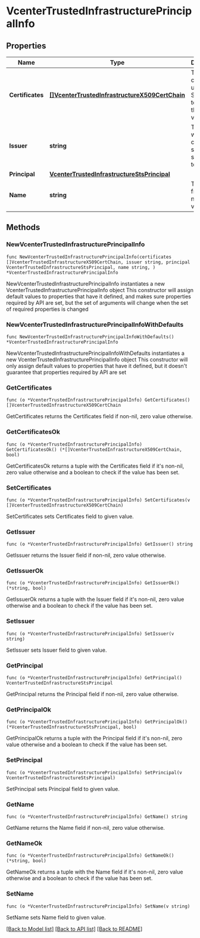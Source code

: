 # VcenterTrustedInfrastructurePrincipalInfo

## Properties

Name | Type | Description | Notes
------------ | ------------- | ------------- | -------------
**Certificates** | [**[]VcenterTrustedInfrastructureX509CertChain**](VcenterTrustedInfrastructureX509CertChain.md) | The certificates used by the STS to sign tokens for this vCenter. | 
**Issuer** | **string** | The service which created and signed the security token. | 
**Principal** | [**VcenterTrustedInfrastructureStsPrincipal**](VcenterTrustedInfrastructureStsPrincipal.md) |  | 
**Name** | **string** | The user-friednly name of the vCenter. | 

## Methods

### NewVcenterTrustedInfrastructurePrincipalInfo

`func NewVcenterTrustedInfrastructurePrincipalInfo(certificates []VcenterTrustedInfrastructureX509CertChain, issuer string, principal VcenterTrustedInfrastructureStsPrincipal, name string, ) *VcenterTrustedInfrastructurePrincipalInfo`

NewVcenterTrustedInfrastructurePrincipalInfo instantiates a new VcenterTrustedInfrastructurePrincipalInfo object
This constructor will assign default values to properties that have it defined,
and makes sure properties required by API are set, but the set of arguments
will change when the set of required properties is changed

### NewVcenterTrustedInfrastructurePrincipalInfoWithDefaults

`func NewVcenterTrustedInfrastructurePrincipalInfoWithDefaults() *VcenterTrustedInfrastructurePrincipalInfo`

NewVcenterTrustedInfrastructurePrincipalInfoWithDefaults instantiates a new VcenterTrustedInfrastructurePrincipalInfo object
This constructor will only assign default values to properties that have it defined,
but it doesn't guarantee that properties required by API are set

### GetCertificates

`func (o *VcenterTrustedInfrastructurePrincipalInfo) GetCertificates() []VcenterTrustedInfrastructureX509CertChain`

GetCertificates returns the Certificates field if non-nil, zero value otherwise.

### GetCertificatesOk

`func (o *VcenterTrustedInfrastructurePrincipalInfo) GetCertificatesOk() (*[]VcenterTrustedInfrastructureX509CertChain, bool)`

GetCertificatesOk returns a tuple with the Certificates field if it's non-nil, zero value otherwise
and a boolean to check if the value has been set.

### SetCertificates

`func (o *VcenterTrustedInfrastructurePrincipalInfo) SetCertificates(v []VcenterTrustedInfrastructureX509CertChain)`

SetCertificates sets Certificates field to given value.


### GetIssuer

`func (o *VcenterTrustedInfrastructurePrincipalInfo) GetIssuer() string`

GetIssuer returns the Issuer field if non-nil, zero value otherwise.

### GetIssuerOk

`func (o *VcenterTrustedInfrastructurePrincipalInfo) GetIssuerOk() (*string, bool)`

GetIssuerOk returns a tuple with the Issuer field if it's non-nil, zero value otherwise
and a boolean to check if the value has been set.

### SetIssuer

`func (o *VcenterTrustedInfrastructurePrincipalInfo) SetIssuer(v string)`

SetIssuer sets Issuer field to given value.


### GetPrincipal

`func (o *VcenterTrustedInfrastructurePrincipalInfo) GetPrincipal() VcenterTrustedInfrastructureStsPrincipal`

GetPrincipal returns the Principal field if non-nil, zero value otherwise.

### GetPrincipalOk

`func (o *VcenterTrustedInfrastructurePrincipalInfo) GetPrincipalOk() (*VcenterTrustedInfrastructureStsPrincipal, bool)`

GetPrincipalOk returns a tuple with the Principal field if it's non-nil, zero value otherwise
and a boolean to check if the value has been set.

### SetPrincipal

`func (o *VcenterTrustedInfrastructurePrincipalInfo) SetPrincipal(v VcenterTrustedInfrastructureStsPrincipal)`

SetPrincipal sets Principal field to given value.


### GetName

`func (o *VcenterTrustedInfrastructurePrincipalInfo) GetName() string`

GetName returns the Name field if non-nil, zero value otherwise.

### GetNameOk

`func (o *VcenterTrustedInfrastructurePrincipalInfo) GetNameOk() (*string, bool)`

GetNameOk returns a tuple with the Name field if it's non-nil, zero value otherwise
and a boolean to check if the value has been set.

### SetName

`func (o *VcenterTrustedInfrastructurePrincipalInfo) SetName(v string)`

SetName sets Name field to given value.



[[Back to Model list]](../README.md#documentation-for-models) [[Back to API list]](../README.md#documentation-for-api-endpoints) [[Back to README]](../README.md)


